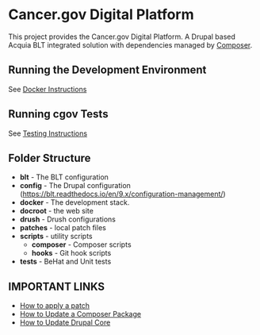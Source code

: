 # Cancer.gov Digital Platform

This project provides the Cancer.gov Digital Platform. A Drupal based Acquia BLT integrated solution with dependencies managed by [Composer](https://getcomposer.org/).

## Running the Development Environment
See [Docker Instructions](docker/README.md)

## Running cgov Tests
See [Testing Instructions](TESTING.md)

## Folder Structure
* **blt** - The BLT configuration
* **config** - The Drupal configuration (https://blt.readthedocs.io/en/9.x/configuration-management/)
* **docker** - The development stack.
* **docroot** - the web site
* **drush** - Drush configurations
* **patches** - local patch files
* **scripts** - utility scripts
  * **composer** - Composer scripts
  * **hooks** - Git hook scripts
* **tests** - BeHat and Unit tests

## IMPORTANT LINKS

* [How to apply a patch](https://github.com/NCIOCPL/cgov-digital-platform/wiki/Applying-Patches)
* [How to Update a Composer Package](https://github.com/NCIOCPL/cgov-digital-platform/wiki/Updating-a-Composer-Package)
* [How to Update Drupal Core](https://github.com/NCIOCPL/cgov-digital-platform/wiki/Updating-Drupal-Core)
